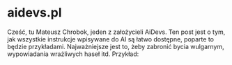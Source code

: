 # aidevs.pl

Cześć, tu Mateusz Chrobok, jeden z założycieli AiDevs. Ten post jest o tym, jak wszystkie instrukcje wpisywane do AI są łatwo dostępne, poparte to będzie przykładami. Najważniejsze jest to, żeby zabronić bycia wulgarnym, wypowiadania wrażliwych haseł itd. Przykład:
